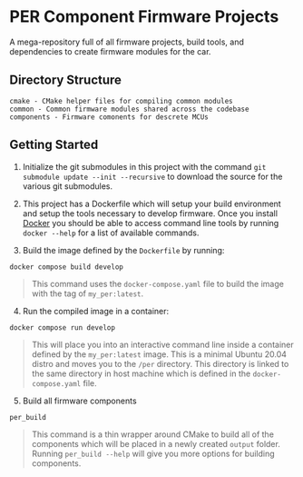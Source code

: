 # PER Component Firmware Projects
A mega-repository full of all firmware projects, build tools, and dependencies to create firmware modules for the car.

## Directory Structure
 ```
 cmake - CMake helper files for compiling common modules
 common - Common firmware modules shared across the codebase
 components - Firmware comonents for descrete MCUs
 ```

 ## Getting Started
1. Initialize the git submodules in this project with the command `git submodule update --init --recursive` to download the source for the various git submodules.


2. This project has a Dockerfile which will setup your build environment and setup the tools necessary to develop firmware. Once you install [Docker](https://docs.docker.com/get-docker/) you should be able to access command line tools by running `docker --help` for a list of available commands.

3. Build the image defined by the `Dockerfile` by running:
```
docker compose build develop
```
>This command uses the `docker-compose.yaml` file to build the image with the tag of `my_per:latest`. 

4. Run the compiled image in a container:
```
docker compose run develop
```
> This will place you into an interactive command line inside a container defined by the `my_per:latest` image. This is a minimal Ubuntu 20.04 distro and moves you to the `/per` directory. This directory is linked to the same directory in host machine which is defined in the `docker-compose.yaml` file.

5. Build all firmware components
```
per_build
``` 
> This command is a thin wrapper around CMake to build all of the components which will be placed in a newly created `output` folder. Running `per_build --help` will give you more options for building components.